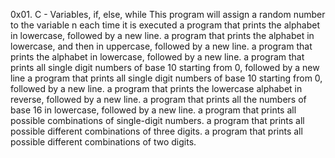 0x01. C - Variables, if, else, while
This program will assign a random number to the variable n each time it is executed
a program that prints the alphabet in lowercase, followed by a new line.
a program that prints the alphabet in lowercase, and then in uppercase, followed by a new line.
 a program that prints the alphabet in lowercase, followed by a new line.
 a program that prints all single digit numbers of base 10 starting from 0, followed by a new line
 a program that prints all single digit numbers of base 10 starting from 0, followed by a new line.
a program that prints the lowercase alphabet in reverse, followed by a new line.
a program that prints all the numbers of base 16 in lowercase, followed by a new line.
a program that prints all possible combinations of single-digit numbers.
a program that prints all possible different combinations of three digits.
a program that prints all possible different combinations of two digits.
